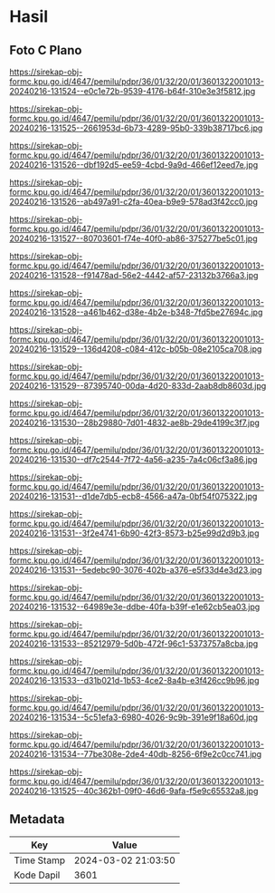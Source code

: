 # Hasil

## Foto C Plano

https://sirekap-obj-formc.kpu.go.id/4647/pemilu/pdpr/36/01/32/20/01/3601322001013-20240216-131524--e0c1e72b-9539-4176-b64f-310e3e3f5812.jpg

https://sirekap-obj-formc.kpu.go.id/4647/pemilu/pdpr/36/01/32/20/01/3601322001013-20240216-131525--2661953d-6b73-4289-95b0-339b38717bc6.jpg

https://sirekap-obj-formc.kpu.go.id/4647/pemilu/pdpr/36/01/32/20/01/3601322001013-20240216-131526--dbf192d5-ee59-4cbd-9a9d-466ef12eed7e.jpg

https://sirekap-obj-formc.kpu.go.id/4647/pemilu/pdpr/36/01/32/20/01/3601322001013-20240216-131526--ab497a91-c2fa-40ea-b9e9-578ad3f42cc0.jpg

https://sirekap-obj-formc.kpu.go.id/4647/pemilu/pdpr/36/01/32/20/01/3601322001013-20240216-131527--80703601-f74e-40f0-ab86-375277be5c01.jpg

https://sirekap-obj-formc.kpu.go.id/4647/pemilu/pdpr/36/01/32/20/01/3601322001013-20240216-131528--f91478ad-56e2-4442-af57-23132b3766a3.jpg

https://sirekap-obj-formc.kpu.go.id/4647/pemilu/pdpr/36/01/32/20/01/3601322001013-20240216-131528--a461b462-d38e-4b2e-b348-7fd5be27694c.jpg

https://sirekap-obj-formc.kpu.go.id/4647/pemilu/pdpr/36/01/32/20/01/3601322001013-20240216-131529--136d4208-c084-412c-b05b-08e2105ca708.jpg

https://sirekap-obj-formc.kpu.go.id/4647/pemilu/pdpr/36/01/32/20/01/3601322001013-20240216-131529--87395740-00da-4d20-833d-2aab8db8603d.jpg

https://sirekap-obj-formc.kpu.go.id/4647/pemilu/pdpr/36/01/32/20/01/3601322001013-20240216-131530--28b29880-7d01-4832-ae8b-29de4199c3f7.jpg

https://sirekap-obj-formc.kpu.go.id/4647/pemilu/pdpr/36/01/32/20/01/3601322001013-20240216-131530--df7c2544-7f72-4a56-a235-7a4c06cf3a86.jpg

https://sirekap-obj-formc.kpu.go.id/4647/pemilu/pdpr/36/01/32/20/01/3601322001013-20240216-131531--d1de7db5-ecb8-4566-a47a-0bf54f075322.jpg

https://sirekap-obj-formc.kpu.go.id/4647/pemilu/pdpr/36/01/32/20/01/3601322001013-20240216-131531--3f2e4741-6b90-42f3-8573-b25e99d2d9b3.jpg

https://sirekap-obj-formc.kpu.go.id/4647/pemilu/pdpr/36/01/32/20/01/3601322001013-20240216-131531--5edebc90-3076-402b-a376-e5f33d4e3d23.jpg

https://sirekap-obj-formc.kpu.go.id/4647/pemilu/pdpr/36/01/32/20/01/3601322001013-20240216-131532--64989e3e-ddbe-40fa-b39f-e1e62cb5ea03.jpg

https://sirekap-obj-formc.kpu.go.id/4647/pemilu/pdpr/36/01/32/20/01/3601322001013-20240216-131533--85212979-5d0b-472f-96c1-5373757a8cba.jpg

https://sirekap-obj-formc.kpu.go.id/4647/pemilu/pdpr/36/01/32/20/01/3601322001013-20240216-131533--d31b021d-1b53-4ce2-8a4b-e3f426cc9b96.jpg

https://sirekap-obj-formc.kpu.go.id/4647/pemilu/pdpr/36/01/32/20/01/3601322001013-20240216-131534--5c51efa3-6980-4026-9c9b-391e9f18a60d.jpg

https://sirekap-obj-formc.kpu.go.id/4647/pemilu/pdpr/36/01/32/20/01/3601322001013-20240216-131534--77be308e-2de4-40db-8256-6f9e2c0cc741.jpg

https://sirekap-obj-formc.kpu.go.id/4647/pemilu/pdpr/36/01/32/20/01/3601322001013-20240216-131525--40c362b1-09f0-46d6-9afa-f5e9c65532a8.jpg


## Metadata

| Key        | Value               |
| ---------- | ------------------- |
| Time Stamp | 2024-03-02 21:03:50 |
| Kode Dapil | 3601                |



